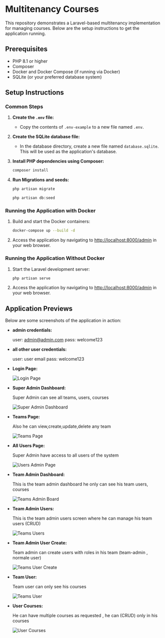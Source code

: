 # Multitenancy Courses

This repository demonstrates a Laravel-based multitenancy implementation for managing courses. Below are the setup instructions to get the application running.

## Prerequisites

- PHP 8.1 or higher
- Composer
- Docker and Docker Compose (if running via Docker)
- SQLite (or your preferred database system)

## Setup Instructions

### Common Steps
1. **Create the `.env` file:**
   - Copy the contents of `.env-example` to a new file named `.env`.

2. **Create the SQLite database file:**
   - In the database directory, create a new file named `database.sqlite`. This will be used as the application's database.

3. **Install PHP dependencies using Composer:**   

   ```bash
   composer install
   ```

4. **Run Migrations and seeds:**   

   ```bash
   php artisan migrate

   php artisan db:seed
   ```

### Running the Application with Docker

1. Build and start the Docker containers:

   ```bash
   docker-compose up --build -d
   ```

2. Access the application by navigating to [http://localhost:8000/admin](http://localhost:8000/admin) in your web browser.

### Running the Application Without Docker


1. Start the Laravel development server:

   ```bash
   php artisan serve
   ```

3. Access the application by navigating to [http://localhost:8000/admin](http://localhost:8000/admin) in your web browser.


## Application Previews

Below are some screenshots of the application in action:

-  **admin credentials:**

   user: admin@admin.com
   pass: welcome123

-  **all other user credentials:**

   user: user email
   pass: welcome123


- **Login Page:**

  ![Login Page](screenshots/1-login.png)

- **Super Admin Dashboard:**

  Super Admin can see all teams, users, courses

  ![Super Admin Dashboard](screenshots/2-admin_dashboard.png)

- **Teams Page:**

  Also he can view,create,update,delete any team

  ![Teams Page](screenshots/3-teams.png)

- **All Users Page:**

  Super Admin have access to all users of the system

  ![Users Admin Page](screenshots/4-users-super.png)


- **Team Admin Dashboard:**

  This is the team admin dashboard he only can see his team users, courses

  ![Teams Admin Board](screenshots/5-team-admin-dashborard.png)


- **Team Admin Users:**

  This is the team admin users screen where he can manage his team users (CRUD)

  ![Teams Users](screenshots/6-team-admin-users.png)



- **Team Admin User Create:**

  Team admin can create users with roles in his team (team-admin , normale user)

  ![Teams User Create](screenshots/7-team-admin-user-create.png)



- **Team User:**

   Team user can only see his courses

   ![Teams User](screenshots/8-user-dashboard.png)


- **User Courses:**

   He can have multiple courses as requested , he can (CRUD) only in his courses

   ![User Courses](screenshots/9-user-courses.png)  
